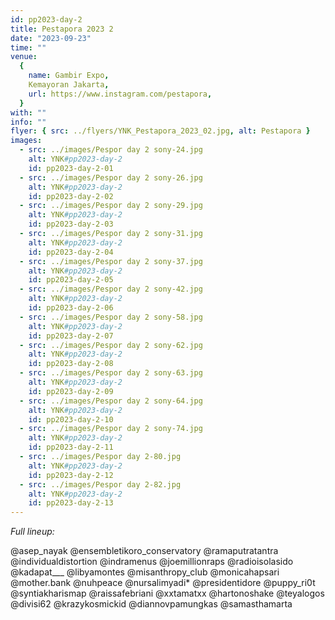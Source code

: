 ```yaml
---
id: pp2023-day-2
title: Pestapora 2023 2
date: "2023-09-23"
time: ""
venue:
  {
    name: Gambir Expo,
    Kemayoran Jakarta,
    url: https://www.instagram.com/pestapora,
  }
with: ""
info: ""
flyer: { src: ../flyers/YNK_Pestapora_2023_02.jpg, alt: Pestapora }
images:
  - src: ../images/Pespor day 2 sony-24.jpg
    alt: YNK#pp2023-day-2
    id: pp2023-day-2-01
  - src: ../images/Pespor day 2 sony-26.jpg
    alt: YNK#pp2023-day-2
    id: pp2023-day-2-02
  - src: ../images/Pespor day 2 sony-29.jpg
    alt: YNK#pp2023-day-2
    id: pp2023-day-2-03
  - src: ../images/Pespor day 2 sony-31.jpg
    alt: YNK#pp2023-day-2
    id: pp2023-day-2-04
  - src: ../images/Pespor day 2 sony-37.jpg
    alt: YNK#pp2023-day-2
    id: pp2023-day-2-05
  - src: ../images/Pespor day 2 sony-42.jpg
    alt: YNK#pp2023-day-2
    id: pp2023-day-2-06
  - src: ../images/Pespor day 2 sony-58.jpg
    alt: YNK#pp2023-day-2
    id: pp2023-day-2-07
  - src: ../images/Pespor day 2 sony-62.jpg
    alt: YNK#pp2023-day-2
    id: pp2023-day-2-08
  - src: ../images/Pespor day 2 sony-63.jpg
    alt: YNK#pp2023-day-2
    id: pp2023-day-2-09
  - src: ../images/Pespor day 2 sony-64.jpg
    alt: YNK#pp2023-day-2
    id: pp2023-day-2-10
  - src: ../images/Pespor day 2 sony-74.jpg
    alt: YNK#pp2023-day-2
    id: pp2023-day-2-11
  - src: ../images/Pespor day 2-80.jpg
    alt: YNK#pp2023-day-2
    id: pp2023-day-2-12
  - src: ../images/Pespor day 2-82.jpg
    alt: YNK#pp2023-day-2
    id: pp2023-day-2-13
---
```


_Full lineup:_

@asep_nayak
@ensembletikoro_conservatory @ramaputratantra
@individualdistortion
@indramenus @joemillionraps
@radioisolasido
@kadapat\_\_\_
@libyamontes
@misanthropy_club
@monicahapsari
@mother.bank
@nuhpeace
@nursalimyadi\*
@presidentidore
@puppy_ri0t
@syntiakharismap
@raissafebriani
@xxtamatxx
@hartonoshake
@teyalogos
@divisi62 @krazykosmickid
@diannovpamungkas
@samasthamarta
